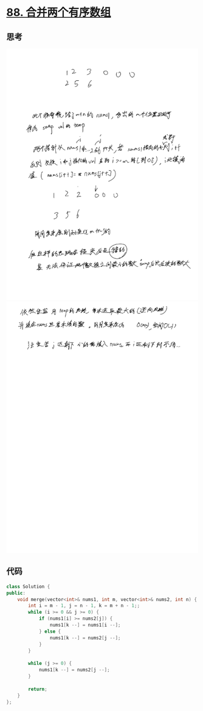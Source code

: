 # [88. 合并两个有序数组](https://leetcode.cn/problems/merge-sorted-array/description/)

## 思考

![](../images/108.png)
![](../images/109.png)

## 代码

```c++
class Solution {
public:
    void merge(vector<int>& nums1, int m, vector<int>& nums2, int n) {
        int i = m - 1, j = n - 1, k = m + n - 1;;
        while (i >= 0 && j >= 0) {
            if (nums1[i] >= nums2[j]) {
                nums1[k --] = nums1[i --];
            } else {
                nums1[k --] = nums2[j --];
            }
        }
        
        while (j >= 0) {
            nums1[k --] = nums2[j --];
        }

        return;
    }
};
```

